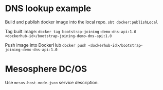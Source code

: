 DNS lookup example
==================

Build and publish docker image into the local repo.
`sbt docker:publishLocal`

Tag built image:
`docker tag bootstrap-joining-demo-dns-api:1.0 <dockerhub-id>/bootstrap-joining-demo-dns-api:1.0`

Push image into DockerHub 
`docker push <dockerhub-id>/bootstrap-joining-demo-dns-api:1.0`

Mesosphere DC/OS
================

Use `mesos.host-mode.json` service description.